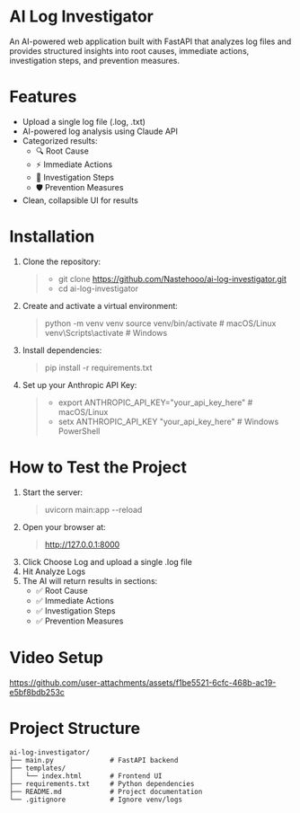 # AI Log Investigator 
An AI-powered web application built with FastAPI that analyzes log files and provides structured insights into root causes, immediate actions, investigation steps, and prevention measures.

# Features
  - Upload a single log file (.log, .txt)
  - AI-powered log analysis using Claude API
  - Categorized results:
    - 🔍 Root Cause
    - ⚡ Immediate Actions
    - 🧪 Investigation Steps
    - 🛡 Prevention Measures
   - Clean, collapsible UI for results

# Installation 
1. Clone the repository:
   > - git clone https://github.com/Nastehooo/ai-log-investigator.git
   > - cd ai-log-investigator

2. Create and activate a virtual environment:
   > python -m venv venv
   > source venv/bin/activate   # macOS/Linux
   > venv\Scripts\activate      # Windows

3. Install dependencies:
   > pip install -r requirements.txt

4. Set up your Anthropic API Key:
    > - export ANTHROPIC_API_KEY="your_api_key_here"   # macOS/Linux
    > - setx ANTHROPIC_API_KEY "your_api_key_here"     # Windows PowerShell
    
# How to Test the Project
1. Start the server:
   > uvicorn main:app --reload
2. Open your browser at:
   > http://127.0.0.1:8000
3. Click Choose Log and upload a single .log file
4. Hit Analyze Logs
5. The AI will return results in sections:
    - ✅ Root Cause
    - ✅ Immediate Actions
    - ✅ Investigation Steps
    - ✅ Prevention Measures
  
# Video Setup
https://github.com/user-attachments/assets/f1be5521-6cfc-468b-ac19-e5bf8bdb253c
  
# Project Structure 
```text
ai-log-investigator/
├── main.py              # FastAPI backend
├── templates/
│   └── index.html       # Frontend UI
├── requirements.txt     # Python dependencies
├── README.md            # Project documentation
└── .gitignore           # Ignore venv/logs
